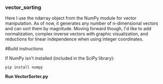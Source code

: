 ### vector_sorting

Here I use the ndarray object from the NumPy module for vector manipulation. As of now, it generates any number of n-dimensional vectors and can sort them by magnitude. 
Moving forward though, I'd like to add normalization, complex inverse vectors with graphic visualization, and reductions for linear independence when using integer coordinates.

#Build instructions

If NumPy isn't installed (included in the SciPy library):
```
pip install numpy
```

**Run VectorSorter.py**
